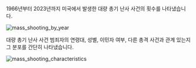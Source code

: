 1966년부터 2023년까지 미국에서 발생한 대량 총기 난사 사건의 횟수를 나타냈습니다. 

![mass_shooting_by_year](https://github.com/dain-son/viz_challenge/assets/68219415/4eca212c-d2ff-4502-b9d6-a03ccbf6191c)

대량 총기 난사 사건 범죄자의 연령대, 성별, 이민자 여부, 다른 총격 사건과 관계 있는지 그 분포를 간단히 나타냈습니다.

![mass_shooting_characteristics](https://github.com/dain-son/viz_challenge/assets/68219415/cb40449b-1bf3-445f-8628-7932bef81f0a)
